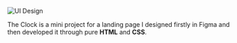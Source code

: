 ![UI Design](https://github.com/Stoic-Coder2003/The_Clock/assets/135078403/b8bfbe38-5cb0-4e79-9950-ff0114d8dee4)


The Clock is a mini project for a landing page I designed firstly in Figma and then developed it through pure **HTML** and **CSS**.
